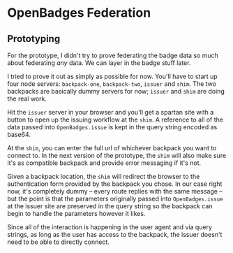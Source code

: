 # OpenBadges Federation

## Prototyping
For the prototype, I didn't try to prove federating the badge data so much about federating *any* data. We can layer in the badge stuff later.

I tried to prove it out as simply as possible for now. You'll have to start up four node servers: `backpack-one`, `backpack-two`, `issuer` and `shim`. The two backpacks are basically dummy servers for now; `issuer` and `shim` are doing the real work.

Hit the `issuer` server in your browser and you'll get a spartan site with a button to open up the issuing workflow at the `shim`. A reference to all of the data passed into `OpenBadges.issue` is kept in the query string encoded as base64.

At the `shim`, you can enter the full url of whichever backpack you want to connect to. In the next version of the prototype, the `shim` will also make sure it's as compatible backpack and provide error messaging if it's not.

Given a backpack location, the `shim` will redirect the browser to the authentication form provided by the backpack you chose. In our case right now, it's completely dummy – every route replies with the same message – but the point is that the parameters originally passed into `OpenBadges.issue` at the issuer site are preserved in the query string so the backpack can begin to handle the parameters however it likes.

Since all of the interaction is happening in the user agent and via query strings, as long as the user has access to the backpack, the issuer doesn't need to be able to directly connect.